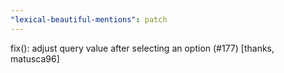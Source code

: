 ```yaml
---
"lexical-beautiful-mentions": patch
---
```


fix(): adjust query value after selecting an option (#177) [thanks, matusca96]
